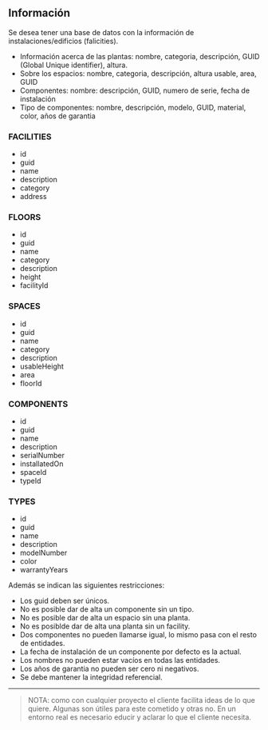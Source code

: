 ## Información

Se desea tener una base de datos con la información de instalaciones/edificios (falicities).
- Información acerca de las plantas: nombre, categoria, descripción, GUID (Global Unique identifier), altura.
- Sobre los espacios: nombre, categoria, descripción, altura usable, area, GUID
- Componentes: nombre: descripción, GUID, numero de serie, fecha de instalación
- Tipo de componentes: nombre, descripción, modelo, GUID, material, color, años de garantia

### FACILITIES
- id
- guid
- name
- description
- category
- address

### FLOORS
- id
- guid
- name
- category
- description
- height
- facilityId

### SPACES
- id
- guid
- name
- category
- description
- usableHeight
- area
- floorId

### COMPONENTS
- id
- guid
- name
- description
- serialNumber
- installatedOn
- spaceId
- typeId

### TYPES
- id
- guid
- name
- description
- modelNumber
- color
- warrantyYears


Además se indican las siguientes restricciones:
- Los guid deben ser únicos.
- No es posible dar de alta un componente sin un tipo.
- No es posible dar de alta un espacio sin una planta.
- No es posiblde dar de alta una planta sin un facility.
- Dos componentes no pueden llamarse igual, lo mismo pasa con el resto de entidades.
- La fecha de instalación de un componente por defecto es la actual.
- Los nombres no pueden estar vacíos en todas las entidades.
- Los años de garantia no pueden ser cero ni negativos.
- Se debe mantener la integridad referencial.

---

> NOTA: como con cualquier proyecto el cliente facilita ideas de lo que quiere.
> Algunas son útiles para este cometido y otras no.
> En un entorno real es necesario educir y aclarar lo que el cliente necesita.
 
